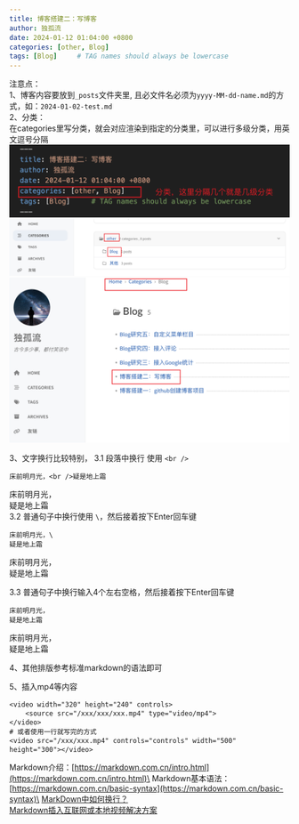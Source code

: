 ```yaml
---
title: 博客搭建二：写博客
author: 独孤流
date: 2024-01-12 01:04:00 +0800
categories: [other, Blog]
tags: [Blog]     # TAG names should always be lowercase
---
```


注意点：\
1、博客内容要放到`_posts`文件夹里, 且必文件名必须为`yyyy-MM-dd-name.md`的方式，如：`2024-01-02-test.md`\
2、分类：\
在categories里写分类，就会对应渲染到指定的分类里，可以进行多级分类，用英文逗号分隔
![image](/assets/img/blog/blog-02-01.png)
![image](/assets/img/blog/blog-02-02.png)
![image](/assets/img/blog/blog-02-03.png)

3、文字换行比较特别，
3.1 段落中换行
使用 `<br />`
```
床前明月光，<br />疑是地上霜

```
床前明月光，<br />疑是地上霜\
3.2 普通句子中换行使用 `\`，然后接着按下Enter回车键

```
床前明月光，\
疑是地上霜
```
床前明月光，\
疑是地上霜

3.3 普通句子中换行输入4个左右空格，然后接着按下Enter回车键
```
床前明月光，    
疑是地上霜
```
床前明月光，    
疑是地上霜

4、其他排版参考标准markdown的语法即可

5、插入mp4等内容
```
<video width="320" height="240" controls>
    <source src="/xxx/xxx/xxx.mp4" type="video/mp4">
</video>
# 或者使用一行就写完的方式
<video src="/xxx/xxx.mp4" controls="controls" width="500" height="300"></video>
```

Markdown介绍：[https://markdown.com.cn/intro.html](https://markdown.com.cn/intro.html)\
Markdown基本语法：[https://markdown.com.cn/basic-syntax](https://markdown.com.cn/basic-syntax)\
[MarkDown中如何换行？](https://blog.csdn.net/u014163312/article/details/117934339)\
[Markdown插入互联网或本地视频解决方案](https://blog.csdn.net/zch19960629/article/details/133533578)

